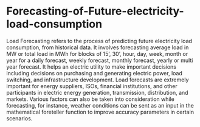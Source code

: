 # Forecasting-of-Future-electricity-load-consumption
Load Forecasting refers to the process of predicting future electricity load consumption, from historical data. It involves forecasting average load in MW or total load in MWh for blocks of 15’, 30’, hour, day, week, month or year for a daily forecast, weekly forecast, monthly forecast, yearly or multi year forecast. It helps an electric utility to make important decisions including decisions on purchasing and generating electric power, load switching, and infrastructure development. Load forecasts are extremely important for energy suppliers, ISOs, financial institutions, and other participants in electric energy generation, transmission, distribution, and markets. Various factors can also be taken into consideration while forecasting, for instance, weather conditions can be sent as an input in the mathematical foreteller function to improve accuracy parameters in certain scenarios.
